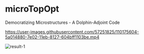 


# microTopOpt
Democratizing Microstructures - A Dolphin-Adjoint Code

https://user-images.githubusercontent.com/57251825/110175604-5a014880-7e02-11eb-8127-604bff1103be.mp4

![result-1](https://user-images.githubusercontent.com/57251825/110176632-e9f3c200-7e03-11eb-95d5-a7051aa7fdda.png)

